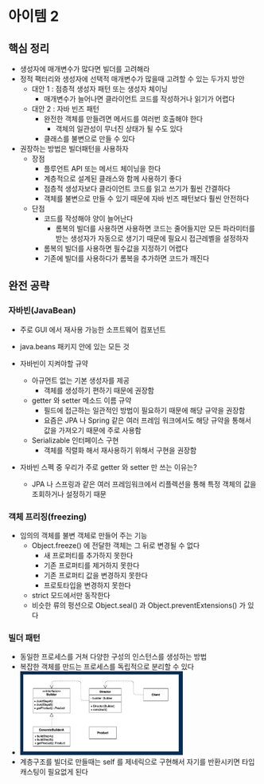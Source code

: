 # 아이템 2
## 핵심 정리
* 생성자에 매개변수가 많다면 빌더를 고려해라
* 정적 팩터리와 생성자에 선택적 매개변수가 많을때 고려할 수 있는 두가지 방안
  * 대안 1 : 점층적 생성자 패턴 또는 생성자 체이닝
    * 매개변수가 늘어나면 클라이언트 코드를 작성하거나 읽기가 어렵다
  * 대안 2 : 자바 빈즈 패턴
    * 완전한 객체를 만들려면 메서드를 여러번 호출해야 한다
      * 객체의 일관성이 무너진 상태가 될 수도 있다
    * 클래스를 불변으로 만들 수 있다
* 권장하는 방법은 빌더패턴을 사용하자
  * 장점
    * 플루언트 API 또는 메서드 체이닝을 한다
    * 계층적으로 설계된 클래스와 함께 사용하기 좋다
    * 점층적 생성자보다 클라이언트 코드를 읽고 쓰기가 훨씬 간결하다
    * 객체를 불변으로 만들 수 있기 때문에 자바 빈즈 패턴보다 훨씬 안전하다
  * 단점
    * 코드를 작성해야 양이 늘어난다
      * 롬복의 빌더를 사용하면 사용하면 코드는 줄어들지만 모든 파라미터를 받는 생성자가 자동으로 생기기 때문에 필요시 접근레벨을 설정하자
    * 롬복의 빌더를 사용하면 필수값을 지정하기 어렵다
    * 기존에 빌더를 사용하다가 롬복을 추가하면 코드가 깨진다

## 완전 공략
### 자바빈(JavaBean)
* 주로 GUI 에서 재사용 가능한 소프트웨어 컴포넌트
* java.beans 패키지 안에 있는 모든 것

* 자바빈이 지켜야할 규약
  * 아규먼트 없는 기본 생성자를 제공
    * 객체를 생성하기 편하기 때문에 권장함
  * getter 와 setter 메소드 이름 규약
    * 필드에 접근하는 일관적인 방법이 필요하기 때문에 해당 규약을 권장함
    * 요즘은 JPA 나 Spring 같은 여러 프레임 워크에서도 해당 규약을 통해서 값을 가져오기 때문에 주로 사용함
  * Serializable 인터페이스 구현
    * 객체를 직렬화 해서 재사용하기 위해서 구현을 권장함

* 자바빈 스펙 중 우리가 주로 getter 와 setter 만 쓰는 이유는?
  * JPA 나 스프링과 같은 여러 프레임워크에서 리플렉션을 통해 특정 객체의 값을 조회하거나 설정하기 때문

### 객체 프리징(freezing)
* 임의의 객체를 불변 객체로 만들어 주는 기능
  * Object.freeze() 에 전달한 객체는 그 뒤로 변경될 수 없다
    * 새 프로퍼티를 추가하지 못한다
    * 기존 프로퍼티를 제거하지 못한다
    * 기존 프로퍼티 값을 변경하지 못한다
    * 프로토타입을 변경하지 못한다
  * strict 모드에서만 동작한다
  * 비슷한 류의 펑션으로 Object.seal() 과 Object.preventExtensions() 가 있다

### 빌더 패턴
* 동일한 프로세스를 거쳐 다양한 구성의 인스턴스를 생성하는 방법
* 복잡한 객체를 만드는 프로세스를 독립적으로 분리할 수 있다
* ![img.png](img/img.png)
* 계층구조를 빌더로 만들때는 self 를 제네릭으로 구현해서 자기를 반환시키면 타입캐스팅이 필요없게 된다